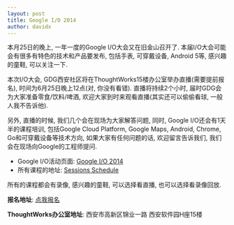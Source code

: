 ```yaml
---
layout: post
title: Google I/O 2014
author: davidx
---
```


本月25日的晚上, 一年一度的Google I/O大会又在旧金山召开了. 本届I/O大会可能会有很多有特色的技术和产品要发布, 包括手表, 可穿戴设备, Android 5等, 感兴趣的童鞋, 可以关注一下.

本次I/O大会, GDG西安社区将在ThoughtWorks15楼办公室举办直播(需要提前报名), 时间为6月25日晚上12点(对, 你没有看错). 直播将持续2个小时, 届时GDG会为大家准备零食/饮料/啤酒, 欢迎大家到时来观看直播(其实还可以偷偷看球, 一般人我不告诉他).

另外, 直播的时候, 我们几个会在现场为大家解答问题, 同时, Google I/O还会有1天半的课程培训, 包括Google Cloud Platform, Google Maps, Android, Chrome, Go和可穿戴设备等技术方向, 如果大家有任何问题的话, 欢迎留言告诉我们, 我们会在现场向Google的工程师提问.

* Google I/O活动页面: [Google I/O 2014](https://www.google.com/events/io?utm_source=devsite&utm_campaign=hpp&utm_medium=hpp)
* 所有课程的地址: [Sessions Schedule](https://www.google.com/events/io/schedule)

所有的课程都会有录像, 感兴趣的童鞋, 可以选择看直播, 也可以选择看录像回放.

**报名地址**: [点我报名](https://jinshuju.net/f/eOIcjW)

**ThoughtWorks办公室地址**: 西安市高新区锦业一路 西安软件园H座15楼